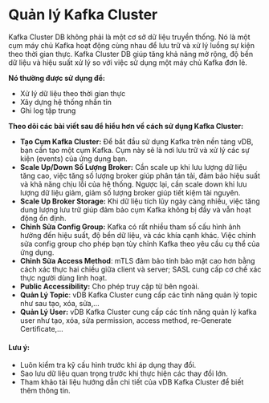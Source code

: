 # Quản lý Kafka Cluster

Kafka Cluster DB không phải là một cơ sở dữ liệu truyền thống. Nó là một cụm máy chủ Kafka hoạt động cùng nhau để lưu trữ và xử lý luồng sự kiện theo thời gian thực. Kafka Cluster DB giúp tăng khả năng mở rộng, độ bền dữ liệu và hiệu suất xử lý so với việc sử dụng một máy chủ Kafka đơn lẻ.

**Nó thường được sử dụng để:**

* Xử lý dữ liệu theo thời gian thực
* Xây dựng hệ thống nhắn tin
* Ghi log tập trung

**Theo dõi các bài viết sau để hiểu hơn về cách sử dụng Kafka Cluster:**

* **Tạo Cụm Kafka Cluster:** Để bắt đầu sử dụng Kafka trên nền tảng vDB, bạn cần tạo một cụm Kafka. Cụm này sẽ là nơi lưu trữ và xử lý các sự kiện (events) của ứng dụng bạn.
* **Scale Up/Down Số Lượng Broker:** Cần scale up khi lưu lượng dữ liệu tăng cao, việc tăng số lượng broker giúp phân tán tải, đảm bảo hiệu suất và khả năng chịu lỗi của hệ thống. Ngược lại, cần scale down khi lưu lượng dữ liệu giảm, giảm số lượng broker giúp tiết kiệm tài nguyên.
* **Scale Up Broker Storage:** Khi dữ liệu tích lũy ngày càng nhiều, việc tăng dung lượng lưu trữ giúp đảm bảo cụm Kafka không bị đầy và vẫn hoạt động ổn định.
* **Chỉnh Sửa Config Group:** Kafka có rất nhiều tham số cấu hình ảnh hưởng đến hiệu suất, độ bền dữ liệu, và các khía cạnh khác. Việc chỉnh sửa config group cho phép bạn tùy chỉnh Kafka theo yêu cầu cụ thể của ứng dụng.
* **Chỉnh Sửa Access Method**: mTLS đảm bảo tính bảo mật cao hơn bằng cách xác thực hai chiều giữa client và server; SASL cung cấp cơ chế xác thực người dùng linh hoạt.
* **Public Accessibility:** Cho phép truy cập từ bên ngoài.
* **Quản Lý Topic**: vDB Kafka Cluster cung cấp các tính năng quản lý topic như sau tạo, xóa, sửa,...
* **Quản Lý User:** vDB Kafka Cluster cung cấp các tính năng quản lý kafka user như tạo, xóa, sửa permission, access method, re-Generate Certificate,...

#### Lưu ý:

* Luôn kiểm tra kỹ cấu hình trước khi áp dụng thay đổi.
* Sao lưu dữ liệu quan trọng trước khi thực hiện các thay đổi lớn.
* Tham khảo tài liệu hướng dẫn chi tiết của vDB Kafka Cluster để biết thêm thông tin.
